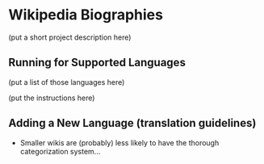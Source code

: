 # Wikipedia Biographies

(put a short project description here)


## Running for Supported Languages

(put a list of those languages here)

(put the instructions here)

## Adding a New Language (translation guidelines)

* Smaller wikis are (probably) less likely to have the thorough categorization system...
